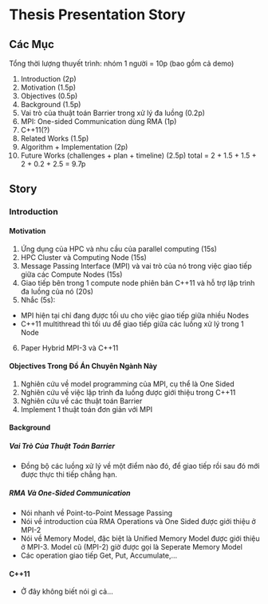 # Thesis Presentation Story

## Các Mục

Tổng thời lượng thuyết trình: nhóm 1 người = 10p (bao gồm cả demo)

1. Introduction (2p)
 1. Motivation (1.5p)
 2. Objectives (0.5p)
2. Background (1.5p)
 1. Vai trò của thuật toán Barrier trong xử lý đa luồng (0.2p)
 2. MPI: One-sided Communication dùng RMA (1p)
 3. C++11(?)
3. Related Works (1.5p)
4. Algorithm + Implementation (2p)
5. Future Works (challenges + plan + timeline) (2.5p)
total = 2 + 1.5 + 1.5 + 2 + 0.2 + 2.5 = 9.7p

## Story

### Introduction

#### Motivation

1. Ứng dụng của HPC và nhu cầu của parallel computing (15s)
2. HPC Cluster và Computing Node (15s)
3. Message Passing Interface (MPI) và vai trò của nó trong việc giao tiếp giữa các Compute Nodes (15s)
4. Giao tiếp bên trong 1 compute node phiên bản C++11 và hỗ trợ lập trình đa luồng của nó (20s)
5. Nhắc (5s):
 - MPI hiện tại chỉ đang được tối ưu cho việc giao tiếp giữa nhiều Nodes
 - C++11 multithread thì tối ưu để giao tiếp giữa các luồng xử lý trong 1 Node
6. Paper Hybrid MPI-3 và C++11

#### Objectives Trong Đồ Án Chuyên Ngành Này

1. Nghiên cứu về model programming của MPI, cụ thể là One Sided
2. Nghiên cứu về việc lập trình đa luồng được giới thiệu trong C++11
3. Nghiên cứu về các thuật toán Barrier
4. Implement 1 thuật toán đơn giản với MPI

#### Background

##### Vai Trò Của Thuật Toán Barrier

- Đồng bộ các luồng xử lý về một điểm nào đó, để giao tiếp rồi sau đó mới được thực thi tiếp chẳng hạn.

##### RMA Và One-Sided Communication

- Nói nhanh về Point-to-Point Message Passing
- Nói về introduction của RMA Operations và One Sided được giới thiệu ở MPI-2
- Nói về Memory Model, đặc biệt là Unified Memory Model được giới thiệu ở MPI-3. Model cũ (MPI-2) giờ được gọi là Seperate Memory Model
- Các operation giao tiếp Get, Put, Accumulate,…

#### C++11

- Ở đây không biết nói gì cả…
